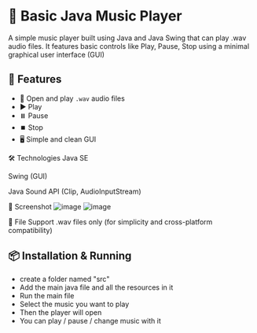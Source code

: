 # 🎵 Basic Java Music Player
A simple music player built using Java and Java Swing that can play .wav audio files. It features basic controls like Play, Pause, Stop using a minimal graphical user interface (GUI)

## 🚀 Features

- 📂 Open and play `.wav` audio files
- ▶️ Play
- ⏸️ Pause
- ⏹️ Stop
- 🖥️ Simple and clean GUI

🛠️ Technologies
Java SE

Swing (GUI)

Java Sound API (Clip, AudioInputStream)

📸 Screenshot
![image](https://github.com/user-attachments/assets/0e571427-0410-4a9b-86b4-65c163ce96d0)
![image](https://github.com/user-attachments/assets/ce078728-7132-4aa2-9150-227927fb0dd4)

📁 File Support
.wav files only (for simplicity and cross-platform compatibility)

## 📦 Installation & Running

- create a folder named "src"
- Add the main java file and all the resources in it
- Run the main file
- Select the music you want to play
- Then the player will open
- You can play / pause / change music with it



